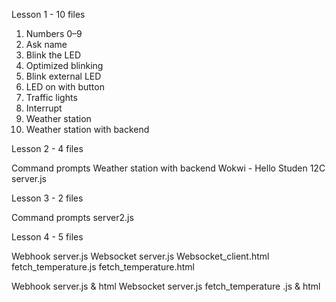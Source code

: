 Lesson 1 - 10 files

1. Numbers 0–9
2. Ask name
3. Blink the LED
4. Optimized blinking
5. Blink external LED
6. LED on with button
7. Traffic lights
8. Interrupt
10. Weather station
11. Weather station with backend


Lesson 2 - 4 files

Command prompts
Weather station with backend
Wokwi - Hello Studen 12C
server.js


Lesson 3 - 2 files

Command prompts
server2.js


Lesson 4 -  5 files

Webhook server.js 
Websocket server.js
Websocket_client.html
fetch_temperature.js
fetch_temperature.html


Webhook server.js & html
Websocket server.js
fetch_temperature .js & html
